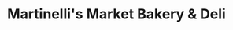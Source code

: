 ---
title: "Martinelli's Market Bakery & Deli"
url: /champaign/martinellis-market-bakery-and-deli/
shop: deli
---